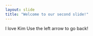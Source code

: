 ```yaml
---
layout: slide
title: "Welcome to our second slide!"
---
```

I love Kim
Use the left arrow to go back!
